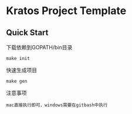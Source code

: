 # Kratos Project Template

## Quick Start

下载依赖到GOPATH/bin目录
```
make init 
```

快速生成项目
```
make gen
```
注意事项
```
mac直接执行即可，windows需要在gitbash中执行
```
